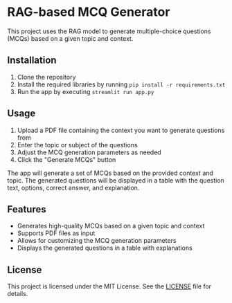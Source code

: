 # RAG-based MCQ Generator

This project uses the RAG model to generate multiple-choice questions (MCQs) based on a given topic and context.

## Installation

1. Clone the repository
2. Install the required libraries by running `pip install -r requirements.txt`
3. Run the app by executing `streamlit run app.py`

## Usage

1. Upload a PDF file containing the context you want to generate questions from
2. Enter the topic or subject of the questions
3. Adjust the MCQ generation parameters as needed
4. Click the "Generate MCQs" button

The app will generate a set of MCQs based on the provided context and topic. The generated questions will be displayed in a table with the question text, options, correct answer, and explanation.

## Features

* Generates high-quality MCQs based on a given topic and context
* Supports PDF files as input
* Allows for customizing the MCQ generation parameters
* Displays the generated questions in a table with explanations

## License

This project is licensed under the MIT License. See the [LICENSE](LICENSE) file for details.
